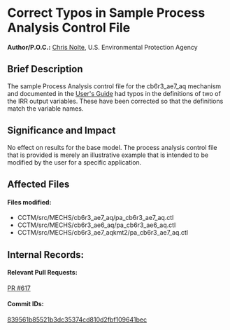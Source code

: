 # Correct Typos in Sample Process Analysis Control File

**Author/P.O.C.:** [Chris Nolte](mailto:nolte.chris@epa.gov), U.S. Environmental Protection Agency

## Brief Description
The sample Process Analysis control file for the cb6r3_ae7_aq mechanism and documented in the 
[User's Guide](../Users_Guide/CMAQ_UG_ch09_process_analysis.md) had typos in the definitions of
two of the IRR output variables. These have been corrected so that the definitions match
the variable names.

## Significance and Impact
No effect on results for the base model. The process analysis control file that is provided is 
merely an illustrative example that is intended to be modified by the user for a 
specific application.

## Affected Files
#### Files modified:
* CCTM/src/MECHS/cb6r3_ae7_aq/pa_cb6r3_ae7_aq.ctl
* CCTM/src/MECHS/cb6r3_ae6_aq/pa_cb6r3_ae6_aq.ctl
* CCTM/src/MECHS/cb6r3_ae7_aqkmt2/pa_cb6r3_ae7_aq.ctl
      
## Internal Records:
#### Relevant Pull Requests:
[PR #617](https://github.com/USEPA/CMAQ_Dev/pull/617)  

#### Commit IDs:
[839561b85521b3dc35374cd810d2fbf109641bec](https://github.com/USEPA/CMAQ_Dev/pull/617/commits/839561b85521b3dc35374cd810d2fbf109641bec)

